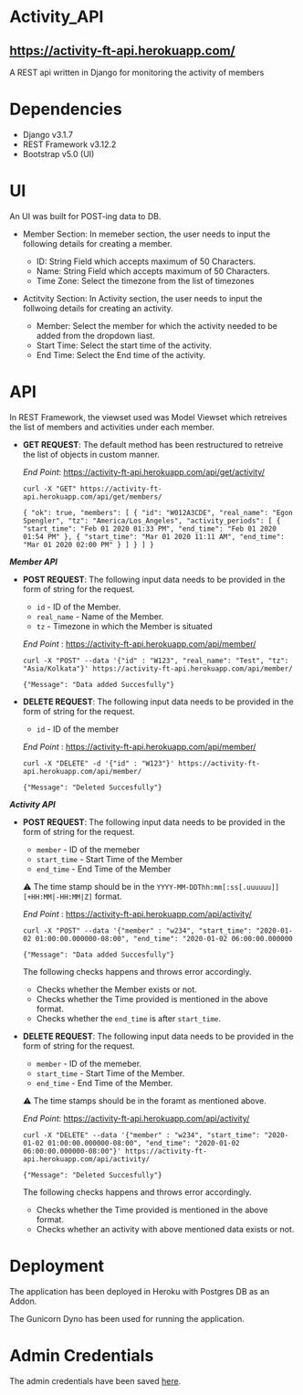# Activity_API

## https://activity-ft-api.herokuapp.com/

A REST api written in Django for monitoring the activity of members

# Dependencies
- Django v3.1.7
- REST Framework v3.12.2
- Bootstrap v5.0 (UI)

# UI 
An UI was built for POST-ing data to DB.

- Member Section: In memeber section, the user needs to input the following details for creating a member.
    - ID: String Field which accepts maximum of 50 Characters.
    - Name: String Field which accepts maximum of 50 Characters.
    - Time Zone: Select the timezone from the list of timezones

- Actitvity Section: In Activity section, the user needs to input the follwoing details for creating an activity.
    - Member: Select the member for which the activity needed to be added from the dropdown liast.
    - Start Time: Select the start time of the activity.
    - End Time: Select the End time of the activity.

# API
In REST Framework, the viewset used was Model Viewset which retreives the list of members and activities under each member.

- **GET REQUEST**:
The default method has been restructured to retreive the list of objects in custom manner.

    *End Point*: https://activity-ft-api.herokuapp.com/api/get/activity/

    `curl -X "GET" https://activity-ft-api.herokuapp.com/api/get/members/`
    
    `{
    "ok": true,
    "members": [
        {
            "id": "W012A3CDE",
            "real_name": "Egon Spengler",
            "tz": "America/Los_Angeles",
            "activity_periods": [
                {
                    "start_time": "Feb 01 2020 01:33 PM",
                    "end_time": "Feb 01 2020 01:54 PM"
                },
                {
                    "start_time": "Mar 01 2020 11:11 AM",
                    "end_time": "Mar 01 2020 02:00 PM"
                }
            ]
        }
    ]
}`

***Member API***

- **POST REQUEST**: The following input data needs to be provided in the form of string for the request.
    - `id` - ID of the Member.
    - `real_name` - Name of the Member.
    - `tz` - Timezone in which the Member is situated

    *End Point* : https://activity-ft-api.herokuapp.com/api/member/

    `curl -X "POST" --data '{"id" : "W123", "real_name": "Test", "tz": "Asia/Kolkata"}' https://activity-ft-api.herokuapp.com/api/member/`

    `{"Message": "Data added Succesfully"}`

- **DELETE REQUEST**: The following input data needs to be provided in the form of string for the request.
    - `id` - ID of the member

    *End Point* : https://activity-ft-api.herokuapp.com/api/member/

    `curl -X "DELETE" -d '{"id" : "W123"}' https://activity-ft-api.herokuapp.com/api/member/`

    `{"Message": "Deleted Succesfully"}`

***Activity API***
- **POST REQUEST**: The following input data needs to be provided in the form of string for the request.
    - `member` - ID of the memeber
    - `start_time` - Start Time of the Member
    - `end_time` - End Time of the Member

    ⚠️ The time stamp should be in the `YYYY-MM-DDThh:mm[:ss[.uuuuuu]][+HH:MM|-HH:MM|Z]` format.

    *End Point* : https://activity-ft-api.herokuapp.com/api/activity/

    `curl -X "POST" --data '{"member" : "w234", "start_time": "2020-01-02 01:00:00.000000-08:00", "end_time": "2020-01-02 06:00:00.000000`

    `{"Message": "Data added Succesfully"}`

    The following checks happens and throws error accordingly.
    - Checks whether the Member exists or not.
    - Checks whether the Time provided is mentioned in the above format.
    - Checks whether the `end_time` is after `start_time`. 


- **DELETE REQUEST**: The following input data needs to be provided in the form of string for the request.
    - `member` - ID of the memeber.
    - `start_time` - Start Time of the Member.
    - `end_time` - End Time of the Member.

    ⚠️ The time stamps should be in the foramt as mentioned above.

    *End Point*: https://activity-ft-api.herokuapp.com/api/activity/

    `curl -X "DELETE" --data '{"member" : "w234", "start_time": "2020-01-02 01:00:00.000000-08:00", "end_time": "2020-01-02 06:00:00.000000-08:00"}' https://activity-ft-api.herokuapp.com/api/activity/`

    `{"Message": "Deleted Succesfully"}`

    The following checks happens and throws error accordingly.
    - Checks whether the Time provided is mentioned in the above format.
    - Checks whether an activity with above mentioned data exists or not.



# Deployment
The application has been deployed in Heroku with Postgres DB as an Addon.

The Gunicorn Dyno has been used for running the application.


# Admin Credentials
The admin credentials have been saved [here](https://docs.google.com/document/d/1pSd-46KQVsM8gy75aQe-ipl_kJW7lYzy9AhFMTQZJdc/edit?usp=sharing).